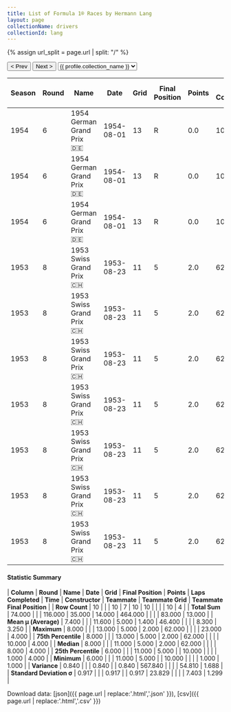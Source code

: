 ```yaml
---
title: List of Formula 1® Races by Hermann Lang
layout: page
collectionName: drivers
collectionId: lang
---
```


{% assign url_split = page.url | split: "/" %}
<div id="collection-navigation">
<button onclick="selector.options[selector.selectedIndex-1].value && (window.location = selector.options[selector.selectedIndex-1].value);">&lt; Prev</button>
<button onclick="selector.options[selector.selectedIndex+1].value && (window.location = selector.options[selector.selectedIndex+1].value);">Next &gt;</button>
<select id="selector" onchange="this.options[this.selectedIndex].value && (window.location = this.options[this.selectedIndex].value);">
  {% for collectionId in site.data[page.collectionName].refs %}
    {% if collectionId == page.collectionId %}
      {% assign selected = "selected" %}
    {% else %}
      {% assign selected = "" %}
    {% endif %}
    {% assign profile = site.data[page.collectionName][collectionId].profile %}
    <option value="/f1/{{ page.collectionName }}/{{ collectionId }}/{{ url_split[4] }}" {{ selected }}>{{ profile.collection_name }}</option>
  {% endfor %}
</select>
</div>

| Season | Round | Name | Date | Grid | Final Position | Points | Laps Completed | Time | Constructor | Teammate | Teammate Grid | Teammate Final Position |
|--|--|--|--|--|--|--|--|--|--|--|--|--|
| 1954 | 6 | 1954 German Grand Prix 🇩🇪 | 1954-08-01 | 13 | R | 0.0 | 10 |   | Mercedes 🇩🇪 | [Juan Fangio 🇦🇷](/f1/drivers/fangio) | 1 | 1 |
| 1954 | 6 | 1954 German Grand Prix 🇩🇪 | 1954-08-01 | 13 | R | 0.0 | 10 |   | Mercedes 🇩🇪 | [Karl Kling 🇩🇪](/f1/drivers/kling) | 23 | 4 |
| 1954 | 6 | 1954 German Grand Prix 🇩🇪 | 1954-08-01 | 13 | R | 0.0 | 10 |   | Mercedes 🇩🇪 | [Hans Herrmann 🇩🇪](/f1/drivers/herrmann) | 4 | R |
| 1953 | 8 | 1953 Swiss Grand Prix 🇨🇭 | 1953-08-23 | 11 | 5 | 2.0 | 62 |   | Maserati 🇮🇹 | [Juan Fangio 🇦🇷](/f1/drivers/fangio) | 1 | 4 |
| 1953 | 8 | 1953 Swiss Grand Prix 🇨🇭 | 1953-08-23 | 11 | 5 | 2.0 | 62 |   | Maserati 🇮🇹 | [Chico Landi 🇧🇷](/f1/drivers/landi) | 20 | R |
| 1953 | 8 | 1953 Swiss Grand Prix 🇨🇭 | 1953-08-23 | 11 | 5 | 2.0 | 62 |   | Maserati 🇮🇹 | [Toulo de Graffenried 🇨🇭](/f1/drivers/graffenried) | 8 | R |
| 1953 | 8 | 1953 Swiss Grand Prix 🇨🇭 | 1953-08-23 | 11 | 5 | 2.0 | 62 |   | Maserati 🇮🇹 | [Onofre Marimón 🇦🇷](/f1/drivers/marimon) | 5 | R |
| 1953 | 8 | 1953 Swiss Grand Prix 🇨🇭 | 1953-08-23 | 11 | 5 | 2.0 | 62 |   | Maserati 🇮🇹 | [Felice Bonetto 🇮🇹](/f1/drivers/bonetto) | 10 | R |
| 1953 | 8 | 1953 Swiss Grand Prix 🇨🇭 | 1953-08-23 | 11 | 5 | 2.0 | 62 |   | Maserati 🇮🇹 | [Felice Bonetto 🇮🇹](/f1/drivers/bonetto) | 1 | 4 |
| 1953 | 8 | 1953 Swiss Grand Prix 🇨🇭 | 1953-08-23 | 11 | 5 | 2.0 | 62 |   | Maserati 🇮🇹 | [Juan Fangio 🇦🇷](/f1/drivers/fangio) | 10 | R |

#### Statistic Summary

| **Column** | **Round** | **Name** | **Date** | **Grid** | **Final Position** | **Points** | **Laps Completed** | **Time** | **Constructor** | **Teammate** | **Teammate Grid** | **Teammate Final Position** |
| **Row Count** | 10 |  |  | 10 | 7 | 10 | 10 |  |  |  | 10 | 4 |
| **Total Sum** | 74.000 |  |  | 116.000 | 35.000 | 14.000 | 464.000 |  |  |  | 83.000 | 13.000 |
| **Mean μ (Average)** | 7.400 |  |  | 11.600 | 5.000 | 1.400 | 46.400 |  |  |  | 8.300 | 3.250 |
| **Maximum** | 8.000 |  |  | 13.000 | 5.000 | 2.000 | 62.000 |  |  |  | 23.000 | 4.000 |
| **75th Percentile** | 8.000 |  |  | 13.000 | 5.000 | 2.000 | 62.000 |  |  |  | 10.000 | 4.000 |
| **Median** | 8.000 |  |  | 11.000 | 5.000 | 2.000 | 62.000 |  |  |  | 8.000 | 4.000 |
| **25th Percentile** | 6.000 |  |  | 11.000 | 5.000 |  | 10.000 |  |  |  | 1.000 | 4.000 |
| **Minimum** | 6.000 |  |  | 11.000 | 5.000 |  | 10.000 |  |  |  | 1.000 | 1.000 |
| **Variance** | 0.840 |  |  | 0.840 |  | 0.840 | 567.840 |  |  |  | 54.810 | 1.688 |
| **Standard Deviation σ** | 0.917 |  |  | 0.917 |  | 0.917 | 23.829 |  |  |  | 7.403 | 1.299 |

Download data: [json]({{ page.url | replace:'.html','.json' }}), [csv]({{ page.url | replace:'.html','.csv' }})
